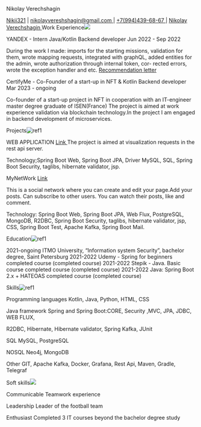 Nikolay Verechshagin

[Nikii321](https://github.com/Nikii321) | [ nikolayvereshshagin@gmail.com ](mailto:nikolayvereshshagin@gmail.com)| [ +7(994)439-68-67 ](tel:+79944396867)| [ Nikolay Verechshagin ](https://www.linkedin.com/in/nikolay-verechshagin-a05596257/)Work Experience![](Aspose.Words.962f3d91-3a9c-406a-b32e-7af07fe251d3.001.png)

YANDEX - Intern Java/Kotlin Backend developer Jun 2022 - Sep 2022

During the work I made: imports for the starting missions, validation for them, wrote mapping requests, integrated with graphQL, added entities for the admin, wrote authorization through internal token, cor- rected errors, wrote the exception handler and etc. [Recommendation letter](https://www.linkedin.com/in/nikolay-verechshagin-a05596257/)

CertifyMe - Co-Founder of a start-up in NFT & Kotlin Backend developer Mar 2023 - ongoing

Co-founder of a start-up project in NFT in cooperation with an IT-engineer master degree graduate of ISEN(France) The project is aimed at work experience validation via blockchain technology.In the project I am engaged in backend development of microservices.

Projects![ref1]

WEB APPLICATION [Link ](https://github.com/Nikii321/Project2)The project is aimed at visualization requests in the rest api server.

Technology;Spring Boot Web, Spring Boot JPA, Driver MySQL, SQL, Spring Boot Security, taglibs, hibernate validator, jsp.

MyNetWork [Link](https://github.com/Nikii321/MyNetWork)

This is a social network where you can create and edit your page.Add your posts. Can subscribe to other users. You can watch their posts, like and comment.

Technology: Spring Boot Web, Spring Boot JPA, Web Flux, PostgreSQL, MongoDB, R2DBC, Spring Boot Security, taglibs, hibernate validator, jsp, CSS, Spring Boot Test, Apache Kafka, Spring Boot Mail.

Education![ref1]

2021-ongoing ITMO University, “Information system Security”, bachelor degree, Saint Petersburg 2021-2022 Udemy - Spring for beginners completed course (completed course) 2021-2022 Stepik - Java. Basic course completed course (completed course) 2021-2022 Java: Spring Boot 2.x + HATEOAS completed course (completed course)

Skills![ref1]

Programming languages Kotlin, Java, Python, HTML, CSS

Java framework Spring and Spring Boot:CORE, Security ,MVC, JPA, JDBC, WEB FLUX,

R2DBC, Hibernate, Hibernate validator, Spring Kafka, JUnit

SQL MySQL, PostgreSQL

NOSQL Neo4j, MongoDB

Other GIT, Apache Kafka, Docker, Grafana, Rest Api, Maven, Gradle, Telegraf

Soft skills![](Aspose.Words.962f3d91-3a9c-406a-b32e-7af07fe251d3.003.png)

Communicable Teamwork experience

Leadership Leader of the football team

Enthusiast Completed 3 IT courses beyond the bachelor degree study

[ref1]: Aspose.Words.962f3d91-3a9c-406a-b32e-7af07fe251d3.002.png
